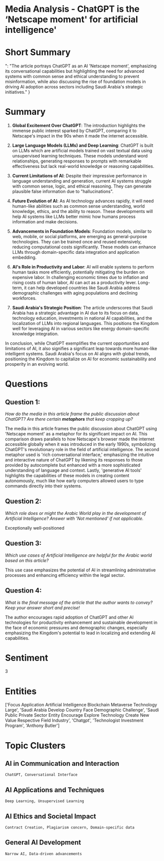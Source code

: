 # Media Analysis - ChatGPT is the ‘Netscape moment' for artificial intelligence'

# Short Summary
": "The article portrays ChatGPT as an AI 'Netscape moment', emphasizing its conversational capabilities but highlighting the need for advanced systems with common sense and ethical understanding to prevent misinformation, while also discussing the rise of foundation models in driving AI adoption across sectors including Saudi Arabia's strategic initiatives." }

# Summary
1. **Global Excitement Over ChatGPT**: The introduction highlights the immense public interest sparked by ChatGPT, comparing it to Netscape's impact in the 90s when it made the internet accessible.

2. **Large Language Models (LLMs) and Deep Learning**: ChatGPT is built on LLMs which are artificial models trained on vast textual data using unsupervised learning techniques. These models understand word relationships, generating responses to prompts with remarkable effectiveness but lack real-world knowledge or reasoning capabilities.

3. **Current Limitations of AI**: Despite their impressive performance in language understanding and generation, current AI systems struggle with common sense, logic, and ethical reasoning. They can generate plausible false information due to "hallucinations".

4. **Future Evolution of AI**: As AI technology advances rapidly, it will need human-like abilities such as common sense understanding, world knowledge, ethics, and the ability to reason. These developments will help AI systems like LLMs better mimic how humans process information and make decisions.

5. **Advancements in Foundation Models**: Foundation models, similar to web, mobile, or social platforms, are emerging as general-purpose technologies. They can be trained once and reused extensively, reducing computational costs significantly. These models can enhance LLMs through domain-specific data integration and application embedding.

6. **AI's Role in Productivity and Labor**: AI will enable systems to perform human tasks more efficiently, potentially mitigating the burden on expensive labor. In challenging economic times due to inflation and rising costs of human labor, AI can act as a productivity lever. Long-term, it can help developed countries like Saudi Arabia address demographic challenges with aging populations and declining workforces.

7. **Saudi Arabia's Strategic Position**: The article underscores that Saudi Arabia has a strategic advantage in AI due to its focus on data, technology education, investments in national AI capabilities, and the localization of LLMs into regional languages. This positions the Kingdom well for leveraging AI in various sectors like energy domain-specific knowledge integration.

In conclusion, while ChatGPT exemplifies the current opportunities and limitations of AI, it also signifies a significant leap towards more human-like intelligent systems. Saudi Arabia's focus on AI aligns with global trends, positioning the Kingdom to capitalize on AI for economic sustainability and prosperity in an evolving world.

# Questions
## Question 1:
*How do the media in this article frame the public discussion about ChatGPT? Are there certain **metaphors** that keep cropping up?*

The media in this article frames the public discussion about ChatGPT using 'Netscape moment' as a metaphor for its significant impact on AI. This comparison draws parallels to how Netscape's browser made the internet accessible globally when it was introduced in the early 1990s, symbolizing ChatGPT's revolutionary role in the field of artificial intelligence. The second metaphor used is 'rich conversational interface,' emphasizing the intuitive and interactive nature of ChatGPT by likening its responses to those provided by autocomplete but enhanced with a more sophisticated understanding of language and context. Lastly, 'generative AI tools' highlights the capabilities of these models in creating content autonomously, much like how early computers allowed users to type commands directly into their systems.
## Question 2:
*Which role does or might the Arabic World play in the development of Artificial Intelligence? Answer with 'Not mentioned' if not applicable.*

Exceptionally well-positioned
## Question 3:
*Which use cases of Artificial Intelligence are helpful for the Arabic world based on this article?*

This use case emphasizes the potential of AI in streamlining administrative processes and enhancing efficiency within the legal sector.
## Question 4:
*What is the final message of the article that the author wants to convey? Keep your answer short and precise!*

The author encourages rapid adoption of ChatGPT and other AI technologies for productivity enhancement and sustainable development in the face of economic pressures and demographic changes, especially emphasizing the Kingdom's potential to lead in localizing and extending AI capabilities.

# Sentiment
3

# Entities
['Focus Application Artificial Intelligence Blockchain Metaverse Technology Large', 'Saudi Arabia Develop Country Face Demographic Challenge', 'Saudi Public Private Sector Entity Encourage Explore Technology Create New Value Respective Field Industry', 'Chatgpt', 'Technologist Investment Program', 'Anthony Butler']

# Topic Clusters
## AI in Communication and Interaction
	ChatGPT, Conversational Interface
## AI Applications and Techniques
	Deep Learning, Unsupervised Learning
## AI Ethics and Societal Impact
	Contract Creation, Plagiarism concern, Domain-specific data
## General AI Development
	Narrow AI, Data-driven advancements


